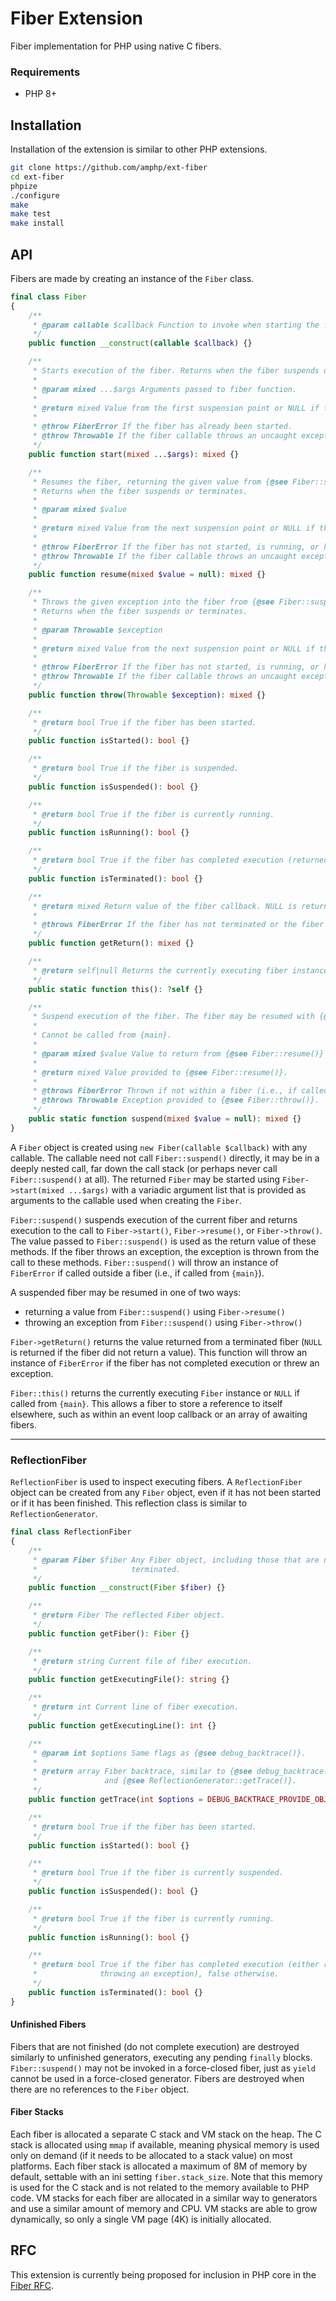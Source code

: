 # Fiber Extension

Fiber implementation for PHP using native C fibers.

### Requirements

- PHP 8+

## Installation

Installation of the extension is similar to other PHP extensions.

``` bash
git clone https://github.com/amphp/ext-fiber
cd ext-fiber
phpize
./configure
make
make test
make install
```

## API

Fibers are made by creating an instance of the `Fiber` class.

``` php
final class Fiber
{
    /**
     * @param callable $callback Function to invoke when starting the fiber.
     */
    public function __construct(callable $callback) {}

    /**
     * Starts execution of the fiber. Returns when the fiber suspends or terminates.
     *
     * @param mixed ...$args Arguments passed to fiber function.
     *
     * @return mixed Value from the first suspension point or NULL if the fiber returns.
     *
     * @throw FiberError If the fiber has already been started.
     * @throw Throwable If the fiber callable throws an uncaught exception.
     */
    public function start(mixed ...$args): mixed {}

    /**
     * Resumes the fiber, returning the given value from {@see Fiber::suspend()}.
     * Returns when the fiber suspends or terminates.
     *
     * @param mixed $value
     *
     * @return mixed Value from the next suspension point or NULL if the fiber returns.
     *
     * @throw FiberError If the fiber has not started, is running, or has terminated.
     * @throw Throwable If the fiber callable throws an uncaught exception.
     */
    public function resume(mixed $value = null): mixed {}

    /**
     * Throws the given exception into the fiber from {@see Fiber::suspend()}.
     * Returns when the fiber suspends or terminates.
     *
     * @param Throwable $exception
     *
     * @return mixed Value from the next suspension point or NULL if the fiber returns.
     *
     * @throw FiberError If the fiber has not started, is running, or has terminated.
     * @throw Throwable If the fiber callable throws an uncaught exception.
     */
    public function throw(Throwable $exception): mixed {}

    /**
     * @return bool True if the fiber has been started.
     */
    public function isStarted(): bool {}

    /**
     * @return bool True if the fiber is suspended.
     */
    public function isSuspended(): bool {}

    /**
     * @return bool True if the fiber is currently running.
     */
    public function isRunning(): bool {}

    /**
     * @return bool True if the fiber has completed execution (returned or threw).
     */
    public function isTerminated(): bool {}

    /**
     * @return mixed Return value of the fiber callback. NULL is returned if the fiber does not have a return statement.
     *
     * @throws FiberError If the fiber has not terminated or the fiber threw an exception.
     */
    public function getReturn(): mixed {}

    /**
     * @return self|null Returns the currently executing fiber instance or NULL if in {main}.
     */
    public static function this(): ?self {}

    /**
     * Suspend execution of the fiber. The fiber may be resumed with {@see Fiber::resume()} or {@see Fiber::throw()}.
     *
     * Cannot be called from {main}.
     *
     * @param mixed $value Value to return from {@see Fiber::resume()} or {@see Fiber::throw()}.
     *
     * @return mixed Value provided to {@see Fiber::resume()}.
     *
     * @throws FiberError Thrown if not within a fiber (i.e., if called from {main}).
     * @throws Throwable Exception provided to {@see Fiber::throw()}.
     */
    public static function suspend(mixed $value = null): mixed {}
}
```

A `Fiber` object is created using `new Fiber(callable $callback)` with any callable. The callable need not call `Fiber::suspend()` directly, it may be in a deeply nested call, far down the call stack (or perhaps never call `Fiber::suspend()` at all). The returned `Fiber` may be started using `Fiber->start(mixed ...$args)` with a variadic argument list that is provided as arguments to the callable used when creating the `Fiber`.

`Fiber::suspend()` suspends execution of the current fiber and returns execution to the call to `Fiber->start()`, `Fiber->resume()`, or `Fiber->throw()`. The value passed to `Fiber::suspend()` is used as the return value of these methods. If the fiber throws an exception, the exception is thrown from the call to these methods. `Fiber::suspend()` will throw an instance of `FiberError` if called outside a fiber (i.e., if called from `{main}`).

A suspended fiber may be resumed in one of two ways:

* returning a value from `Fiber::suspend()` using `Fiber->resume()`
* throwing an exception from `Fiber::suspend()` using `Fiber->throw()`

`Fiber->getReturn()` returns the value returned from a terminated fiber (`NULL` is returned if the fiber did not return a value). This function will throw an instance of `FiberError` if the fiber has not completed execution or threw an exception.

`Fiber::this()` returns the currently executing `Fiber` instance or `NULL` if called from `{main}`. This allows a fiber to store a reference to itself elsewhere, such as within an event loop callback or an array of awaiting fibers.

---

### ReflectionFiber

`ReflectionFiber` is used to inspect executing fibers. A `ReflectionFiber` object can be created from any `Fiber` object, even if it has not been started or if it has been finished. This reflection class is similar to `ReflectionGenerator`.

``` php
final class ReflectionFiber
{
    /**
     * @param Fiber $fiber Any Fiber object, including those that are not started or have
     *                     terminated.
     */
    public function __construct(Fiber $fiber) {}

    /**
     * @return Fiber The reflected Fiber object.
     */
    public function getFiber(): Fiber {}

    /**
     * @return string Current file of fiber execution.
     */
    public function getExecutingFile(): string {}

    /**
     * @return int Current line of fiber execution.
     */
    public function getExecutingLine(): int {}

    /**
     * @param int $options Same flags as {@see debug_backtrace()}.
     *
     * @return array Fiber backtrace, similar to {@see debug_backtrace()}
     *               and {@see ReflectionGenerator::getTrace()}.
     */
    public function getTrace(int $options = DEBUG_BACKTRACE_PROVIDE_OBJECT): array {}

    /**
     * @return bool True if the fiber has been started.
     */
    public function isStarted(): bool {}

    /**
     * @return bool True if the fiber is currently suspended.
     */
    public function isSuspended(): bool {}

    /**
     * @return bool True if the fiber is currently running.
     */
    public function isRunning(): bool {}

    /**
     * @return bool True if the fiber has completed execution (either returning or
     *              throwing an exception), false otherwise.
     */
    public function isTerminated(): bool {}
}
```

#### Unfinished Fibers

Fibers that are not finished (do not complete execution) are destroyed similarly to unfinished generators, executing any pending `finally` blocks. `Fiber::suspend()` may not be invoked in a force-closed fiber, just as `yield` cannot be used in a force-closed generator. Fibers are destroyed when there are no references to the `Fiber` object.

#### Fiber Stacks

Each fiber is allocated a separate C stack and VM stack on the heap. The C stack is allocated using `mmap` if available, meaning physical memory is used only on demand (if it needs to be allocated to a stack value) on most platforms. Each fiber stack is allocated a maximum of 8M of memory by default, settable with an ini setting `fiber.stack_size`. Note that this memory is used for the C stack and is not related to the memory available to PHP code. VM stacks for each fiber are allocated in a similar way to generators and use a similar amount of memory and CPU. VM stacks are able to grow dynamically, so only a single VM page (4K) is initially allocated.

## RFC

This extension is currently being proposed for inclusion in PHP core in the [Fiber RFC](https://wiki.php.net/rfc/fibers).
